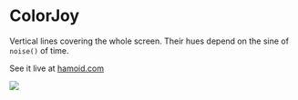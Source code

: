 # ColorJoy

Vertical lines covering the whole screen. Their hues
depend on the sine of `noise()` of time.

See it live at [hamoid.com](https://hamoid.com/code/2013-colorjoy/)

![](https://raw.githubusercontent.com/hamoid/Fun-Programming/master/processing/ideas/2013/02/ColorJoy/thumb.jpg)

